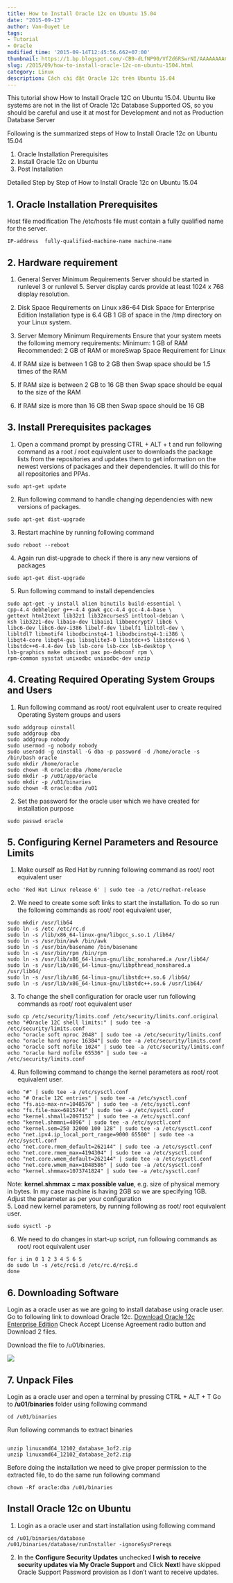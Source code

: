 ```yaml
---
title: How to Install Oracle 12c on Ubuntu 15.04
date: "2015-09-13"
author: Van-Duyet Le
tags:
- Tutorial
- Oracle
modified_time: '2015-09-14T12:45:56.662+07:00'
thumbnail: https://1.bp.blogspot.com/-CB9-dLfNP90/VfZd6RSwrNI/AAAAAAAAC5M/rmrmrNrd86s/s1600/Screenshot%2Bfrom%2B2015-09-14%2B12%253A38%253A55.png
slug: /2015/09/how-to-install-oracle-12c-on-ubuntu-1504.html
category: Linux
description: Cách cài đặt Oracle 12c trên Ubuntu 15.04
---
```


This tutorial show How to Install Oracle 12C on Ubuntu 15.04. Ubuntu like systems are not in the list of Oracle 12c Database Supported OS, so you should be careful and use it at most for Development and not as Production Database Server

Following is the summarized steps of How to Install Oracle 12c on Ubuntu 15.04

1. Oracle Installation Prerequisites
2. Install Oracle 12c on Ubuntu
3. Post Installation

Detailed Step by Step of How to Install Oracle 12c on Ubuntu 15.04

## 1. Oracle Installation Prerequisites ##
Host file modification
The /etc/hosts file must contain a fully qualified name for the server.

```
IP-address  fully-qualified-machine-name machine-name
```

## 2. Hardware requirement ##

1. General Server Minimum Requirements
Server should be started in runlevel 3 or runlevel 5.
Server display cards provide at least 1024 x 768 display resolution.
2. Disk Space Requirements on Linux x86-64
Disk Space for Enterprise Edition Installation type is 6.4 GB
1 GB of space in the /tmp directory on your Linux system.
3. Server Memory Minimum Requirements
Ensure that your system meets the following memory requirements:
Minimum: 1 GB of RAM
Recommended: 2 GB of RAM or moreSwap Space Requirement for Linux

1. If RAM size is between 1 GB to 2 GB then Swap space should be 1.5 times of the RAM
2. If RAM size is between 2 GB to 16 GB then Swap space should be equal to the size of the RAM
3. If RAM size is more than 16 GB then Swap space should be 16 GB

## 3. Install Prerequisites packages ##

1. Open a command prompt by pressing CTRL + ALT + t and run following command as a root / root equivalent user to downloads the package lists from the repositories and updates them to get information on the newest versions of packages and their dependencies. It will do this for all repositories and PPAs.

```
sudo apt-get update
```

2. Run following command to handle changing dependencies with new versions of packages.

```
sudo apt-get dist-upgrade
```

3. Restart machine by running following command

```
sudo reboot --reboot
```

4. Again run dist-upgrade to check if there is any new versions of packages

```
sudo apt-get dist-upgrade
```

5. Run following command to install dependencies

```
sudo apt-get -y install alien binutils build-essential \
cpp-4.4 debhelper g++-4.4 gawk gcc-4.4 gcc-4.4-base \
gettext html2text lib32z1 lib32ncurses5 intltool-debian \
ksh lib32z1-dev libaio-dev libaio1 libbeecrypt7 libc6 \
libc6-dev libc6-dev-i386 libelf-dev libelf1 libltdl-dev \
libltdl7 libmotif4 libodbcinstq4-1 libodbcinstq4-1:i386 \
libqt4-core libqt4-gui libsqlite3-0 libstdc++5 libstdc++6 \
libstdc++6-4.4-dev lsb lsb-core lsb-cxx lsb-desktop \
lsb-graphics make odbcinst pax po-debconf rpm \
rpm-common sysstat unixodbc unixodbc-dev unzip
```

## 4. Creating Required Operating System Groups and Users ##

1. Run following command as root/ root equivalent user to create required Operating System groups and users

```
sudo addgroup oinstall
sudo addgroup dba
sudo addgroup nobody
sudo usermod -g nobody nobody
sudo useradd -g oinstall -G dba -p password -d /home/oracle -s /bin/bash oracle
sudo mkdir /home/oracle
sudo chown -R oracle:dba /home/oracle
sudo mkdir -p /u01/app/oracle
sudo mkdir -p /u01/binaries
sudo chown -R oracle:dba /u01
```

2. Set the password for the oracle user which we have created for installation purpose

```
sudo passwd oracle
```

## 5. Configuring Kernel Parameters and Resource Limits ##

1. Make ourself as Red Hat by running following command as root/ root equivalent user

```
echo 'Red Hat Linux release 6' | sudo tee -a /etc/redhat-release

```

2. We need to create some soft links to start the installation. To do so run the following commands as root/ root equivalent user,

```
sudo mkdir /usr/lib64
sudo ln -s /etc /etc/rc.d
sudo ln -s /lib/x86_64-linux-gnu/libgcc_s.so.1 /lib64/
sudo ln -s /usr/bin/awk /bin/awk
sudo ln -s /usr/bin/basename /bin/basename
sudo ln -s /usr/bin/rpm /bin/rpm
sudo ln -s /usr/lib/x86_64-linux-gnu/libc_nonshared.a /usr/lib64/
sudo ln -s /usr/lib/x86_64-linux-gnu/libpthread_nonshared.a /usr/lib64/
sudo ln -s /usr/lib/x86_64-linux-gnu/libstdc++.so.6 /lib64/
sudo ln -s /usr/lib/x86_64-linux-gnu/libstdc++.so.6 /usr/lib64/
```

3. To change the shell configuration for oracle user run following commands as root/ root equivalent user

```
sudo cp /etc/security/limits.conf /etc/security/limits.conf.original
echo "#Oracle 12C shell limits:" | sudo tee -a /etc/security/limits.conf
echo "oracle soft nproc 2048" | sudo tee -a /etc/security/limits.conf
echo "oracle hard nproc 16384"| sudo tee -a /etc/security/limits.conf
echo "oracle soft nofile 1024" | sudo tee -a /etc/security/limits.conf
echo "oracle hard nofile 65536" | sudo tee -a /etc/security/limits.conf
```

4. Run following command to change the kernel parameters as root/ root equivalent user.

```
echo "#" | sudo tee -a /etc/sysctl.conf
echo "# Oracle 12C entries" | sudo tee -a /etc/sysctl.conf
echo "fs.aio-max-nr=1048576" | sudo tee -a /etc/sysctl.conf
echo "fs.file-max=6815744" | sudo tee -a /etc/sysctl.conf
echo "kernel.shmall=2097152" | sudo tee -a /etc/sysctl.conf
echo "kernel.shmmni=4096" | sudo tee -a /etc/sysctl.conf
echo "kernel.sem=250 32000 100 128" | sudo tee -a /etc/sysctl.conf
echo "net.ipv4.ip_local_port_range=9000 65500" | sudo tee -a /etc/sysctl.conf
echo "net.core.rmem_default=262144" | sudo tee -a /etc/sysctl.conf
echo "net.core.rmem_max=4194304" | sudo tee -a /etc/sysctl.conf
echo "net.core.wmem_default=262144" | sudo tee -a /etc/sysctl.conf
echo "net.core.wmem_max=1048586" | sudo tee -a /etc/sysctl.conf
echo "kernel.shmmax=1073741824" | sudo tee -a /etc/sysctl.conf
```

 Note: **kernel.shmmax = max possible value**, e.g. size of physical memory in bytes. In my case machine is having 2GB so we are specifying 1GB. Adjust the parameter as per your configuration  
5. Load new kernel parameters, by running following as root/ root equivalent user.

```
sudo sysctl -p
```

6. We need to do changes in start-up script, run following commands as root/ root equivalent user

```
for i in 0 1 2 3 4 5 6 S
do sudo ln -s /etc/rc$i.d /etc/rc.d/rc$i.d
done
```

## 6. Downloading Software ##
Login as a oracle user as we are going to install database using oracle user.
Go to following link to download Oracle 12c.
[Download Oracle 12c Enterprise Edition](http://www.oracle.com/technetwork/database/enterprise-edition/downloads/index.html)
Check Accept License Agreement radio button and Download 2 files.

Download the file to /u01/binaries.

![](https://1.bp.blogspot.com/-CB9-dLfNP90/VfZd6RSwrNI/AAAAAAAAC5M/rmrmrNrd86s/s1600/Screenshot%2Bfrom%2B2015-09-14%2B12%253A38%253A55.png)

## 7. Unpack Files ##
Login as a oracle user and open a terminal by pressing CTRL + ALT + T
Go to **/u01/binaries** folder using following command

```
cd /u01/binaries
```

Run following commands to extract binaries

```

unzip linuxamd64_12102_database_1of2.zip
unzip linuxamd64_12102_database_2of2.zip
```
Before doing the installation we need to give proper permission to the extracted file, to do the same run following command

```
chown -Rf oracle:dba /u01/binaries
```

## Install Oracle 12c on Ubuntu ##

1. Login as a oracle user and start installation using following command 
```
cd /u01/binaries/database
/u01/binaries/database/runInstaller -ignoreSysPrereqs
```

2. In the **Configure Security Updates** unchecked **I wish to receive security updates via My Oracle Support** and Click **Next**I have skipped Oracle Support Password provision as I don’t want to receive updates. 
